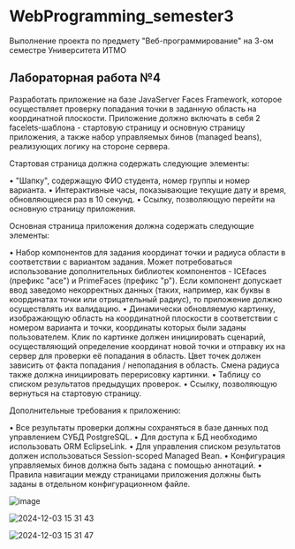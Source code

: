 # WebProgramming_semester3
Выполнение проекта по предмету "Веб-программирование" на 3-ом семестре Университета ИТМО

## Лабораторная работа №4

Разработать приложение на базе JavaServer Faces Framework, которое осуществляет проверку попадания точки в заданную область на координатной плоскости.
Приложение должно включать в себя 2 facelets-шаблона - стартовую страницу и основную страницу приложения, а также набор управляемых бинов (managed beans), реализующих логику на стороне сервера.

Стартовая страница должна содержать следующие элементы:

•	"Шапку", содержащую ФИО студента, номер группы и номер варианта.
•	Интерактивные часы, показывающие текущие дату и время, обновляющиеся раз в 10 секунд.
•	Ссылку, позволяющую перейти на основную страницу приложения.

Основная страница приложения должна содержать следующие элементы:

•	Набор компонентов для задания координат точки и радиуса области в соответствии с вариантом задания. Может потребоваться использование дополнительных библиотек компонентов - ICEfaces (префикс "ace") и PrimeFaces (префикс "p"). Если компонент допускает ввод заведомо некорректных данных (таких, например, как буквы в координатах точки или отрицательный радиус), то приложение должно осуществлять их валидацию.
•	Динамически обновляемую картинку, изображающую область на координатной плоскости в соответствии с номером варианта и точки, координаты которых были заданы пользователем. Клик по картинке должен инициировать сценарий, осуществляющий определение координат новой точки и отправку их на сервер для проверки её попадания в область. Цвет точек должен зависить от факта попадания / непопадания в область. Смена радиуса также должна инициировать перерисовку картинки.
•	Таблицу со списком результатов предыдущих проверок.
•	Ссылку, позволяющую вернуться на стартовую страницу.

Дополнительные требования к приложению:

•	Все результаты проверки должны сохраняться в базе данных под управлением СУБД PostgreSQL.
•	Для доступа к БД необходимо использовать ORM EclipseLink.
•	Для управления списком результатов должен использоваться Session-scoped Managed Bean.
•	Конфигурация управляемых бинов должна быть задана с помощью аннотаций.
•	Правила навигации между страницами приложения должны быть заданы в отдельном конфигурационном файле.

![image](https://github.com/user-attachments/assets/c611e3b4-6bb8-4caf-943d-51f7fbf86394)


![2024-12-03 15 31 43](https://github.com/user-attachments/assets/b6aec6af-1391-4da1-b322-ae7e51005ae7)

![2024-12-03 15 31 47](https://github.com/user-attachments/assets/54715eb7-6029-48db-875b-2e500b8b929f)
